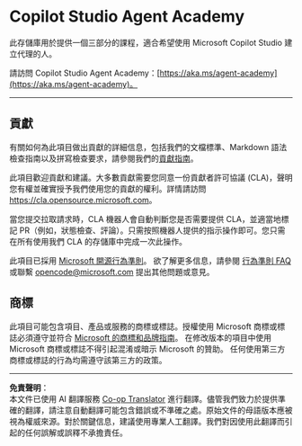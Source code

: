 <!--
CO_OP_TRANSLATOR_METADATA:
{
  "original_hash": "8bce990d8da924192fe923e852a19fbb",
  "translation_date": "2025-10-22T18:44:38+00:00",
  "source_file": "README.md",
  "language_code": "tw"
}
-->
# Copilot Studio Agent Academy

此存儲庫用於提供一個三部分的課程，適合希望使用 Microsoft Copilot Studio 建立代理的人。

請訪問 Copilot Studio Agent Academy：[https://aka.ms/agent-academy](https://aka.ms/agent-academy)。

---

## 貢獻

有關如何為此項目做出貢獻的詳細信息，包括我們的文檔標準、Markdown 語法檢查指南以及拼寫檢查要求，請參閱我們的[貢獻指南](CONTRIBUTING.md)。

此項目歡迎貢獻和建議。大多數貢獻需要您同意一份貢獻者許可協議 (CLA)，聲明您有權並確實授予我們使用您的貢獻的權利。詳情請訪問 <https://cla.opensource.microsoft.com>。

當您提交拉取請求時，CLA 機器人會自動判斷您是否需要提供 CLA，並適當地標記 PR（例如，狀態檢查、評論）。只需按照機器人提供的指示操作即可。您只需在所有使用我們 CLA 的存儲庫中完成一次此操作。

此項目已採用 [Microsoft 開源行為準則](https://opensource.microsoft.com/codeofconduct/)。
欲了解更多信息，請參閱 [行為準則 FAQ](https://opensource.microsoft.com/codeofconduct/faq/) 或聯繫 [opencode@microsoft.com](mailto:opencode@microsoft.com) 提出其他問題或意見。

## 商標

此項目可能包含項目、產品或服務的商標或標誌。授權使用 Microsoft 商標或標誌必須遵守並符合 [Microsoft 的商標和品牌指南](https://www.microsoft.com/legal/intellectualproperty/trademarks/usage/general)。
在修改版本的項目中使用 Microsoft 商標或標誌不得引起混淆或暗示 Microsoft 的贊助。
任何使用第三方商標或標誌的行為均需遵守該第三方的政策。

---

**免責聲明**：  
本文件已使用 AI 翻譯服務 [Co-op Translator](https://github.com/Azure/co-op-translator) 進行翻譯。儘管我們致力於提供準確的翻譯，請注意自動翻譯可能包含錯誤或不準確之處。原始文件的母語版本應被視為權威來源。對於關鍵信息，建議使用專業人工翻譯。我們對因使用此翻譯而引起的任何誤解或誤釋不承擔責任。